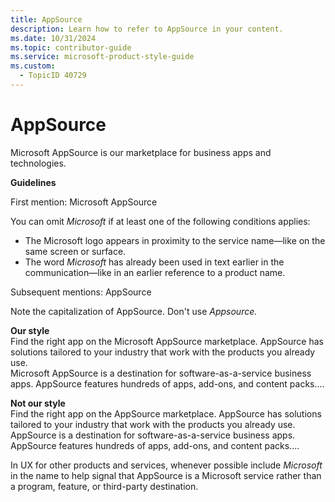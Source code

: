 ```yaml
---
title: AppSource
description: Learn how to refer to AppSource in your content.
ms.date: 10/31/2024
ms.topic: contributor-guide
ms.service: microsoft-product-style-guide
ms.custom:
  - TopicID 40729
---
```



# AppSource

Microsoft AppSource is our marketplace for business apps and technologies.

**Guidelines**

First mention: Microsoft AppSource

You can omit *Microsoft* if at least one of the following conditions applies:

- The Microsoft logo appears in proximity to the service name—like on the same screen or surface.
- The word *Microsoft* has already been used in text earlier in the communication—like in an earlier reference to a product name.

Subsequent mentions: AppSource

Note the capitalization of AppSource. Don't use *Appsource.*

**Our style**  
Find the right app on the Microsoft AppSource marketplace. AppSource has solutions tailored to your industry that work with the products you already use.  
Microsoft AppSource is a destination for software-as-a-service business apps. AppSource features hundreds of apps, add-ons, and content packs....

**Not our style**  
Find the right app on the AppSource marketplace. AppSource has solutions tailored to your industry that work with the products you already use.  
AppSource is a destination for software-as-a-service business apps. AppSource features hundreds of apps, add-ons, and content packs....

In UX for other products and services, whenever possible include *Microsoft* in the name to help signal that AppSource is a Microsoft service rather than a program, feature, or third-party destination.

